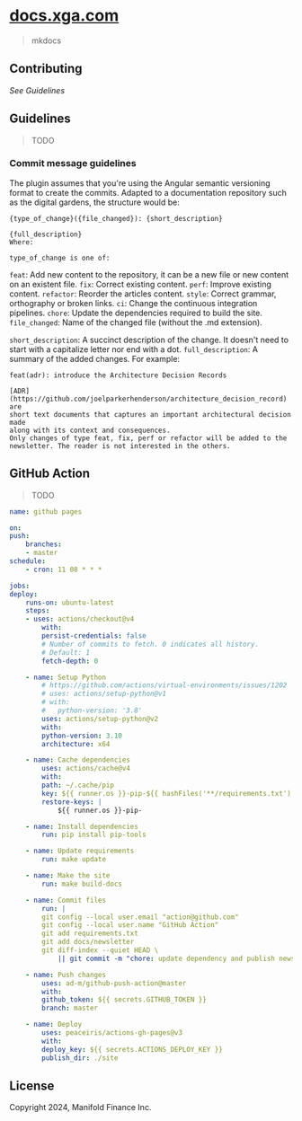 # [docs.xga.com](https://docs.xga.com)

> mkdocs

## Contributing

_See Guidelines_

## Guidelines

> TODO

### Commit message guidelines

The plugin assumes that you're using the Angular semantic versioning format to create the commits. Adapted to a
documentation repository such as the digital gardens, the structure would be:

```
{type_of_change}({file_changed}): {short_description}

{full_description}
Where:

type_of_change is one of:
```

`feat`: Add new content to the repository, it can be a new file or new content on an existent file. `fix`: Correct
existing content. `perf`: Improve existing content. `refactor`: Reorder the articles content. `style`: Correct grammar,
orthography or broken links. `ci`: Change the continuous integration pipelines. `chore`: Update the dependencies
required to build the site. `file_changed`: Name of the changed file (without the .md extension).

`short_description`: A succinct description of the change. It doesn't need to start with a capitalize letter nor end
with a dot. `full_description`: A summary of the added changes. For example:

```
feat(adr): introduce the Architecture Decision Records

[ADR](https://github.com/joelparkerhenderson/architecture_decision_record) are
short text documents that captures an important architectural decision made
along with its context and consequences.
Only changes of type feat, fix, perf or refactor will be added to the newsletter. The reader is not interested in the others.
```

## GitHub Action

> TODO

```yaml
name: github pages

on:
push:
    branches:
    - master
schedule:
    - cron: 11 08 * * *

jobs:
deploy:
    runs-on: ubuntu-latest
    steps:
    - uses: actions/checkout@v4
        with:
        persist-credentials: false
        # Number of commits to fetch. 0 indicates all history.
        # Default: 1
        fetch-depth: 0

    - name: Setup Python
        # https://github.com/actions/virtual-environments/issues/1202
        # uses: actions/setup-python@v1
        # with:
        #   python-version: '3.8'
        uses: actions/setup-python@v2
        with:
        python-version: 3.10
        architecture: x64

    - name: Cache dependencies
        uses: actions/cache@v4
        with:
        path: ~/.cache/pip
        key: ${{ runner.os }}-pip-${{ hashFiles('**/requirements.txt') }}
        restore-keys: |
            ${{ runner.os }}-pip-

    - name: Install dependencies
        run: pip install pip-tools

    - name: Update requirements
        run: make update

    - name: Make the site
        run: make build-docs

    - name: Commit files
        run: |
        git config --local user.email "action@github.com"
        git config --local user.name "GitHub Action"
        git add requirements.txt
        git add docs/newsletter
        git diff-index --quiet HEAD \
            || git commit -m "chore: update dependency and publish newsletters"

    - name: Push changes
        uses: ad-m/github-push-action@master
        with:
        github_token: ${{ secrets.GITHUB_TOKEN }}
        branch: master

    - name: Deploy
        uses: peaceiris/actions-gh-pages@v3
        with:
        deploy_key: ${{ secrets.ACTIONS_DEPLOY_KEY }}
        publish_dir: ./site
```


## License

Copyright 2024, Manifold Finance Inc.
